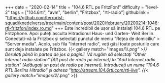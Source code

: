 +++
date = "2020-02-14"
title = "104.6 RTL pe FritzFon!"
difficulty = "level-2"
tags = ["104.6rtl", "avm", "berlin", "Fritzbox", "rtl-radio"]
githublink = "https://github.com/terrorist-squad/knedelverse/tree/main/content/post/2020/february/20200214-1046-rtl-fritzfon/index.ro.md"
+++
Este incredibil de ușor să instalați 104.6 RTL pe Fritzphone. Apoi puteți asculta Hitradionul Haus- und Garten- Weit Berlin. Conectați-vă la Fritzbox și selectați punctul de meniu "Rețea de domiciliu" > "Server media". Acolo, sub fila "Internet radio", veți găsi toate posturile care sunt deja instalate pe Fritzbox.
{{< gallery match="images/1/*.png" >}}
Derulați până în partea de jos a paginii. Vă rugăm să selectați "Other Internet radio station" (Alt post de radio pe internet) la "Add Internet radio station" (Adăugați un post de radio pe internet). Introduceți un nume "104.6 RTL Berlins Hitradio" și adresa "http://stream.104.6rtl.com/rtl-live".
{{< gallery match="images/2/*.png" >}}
